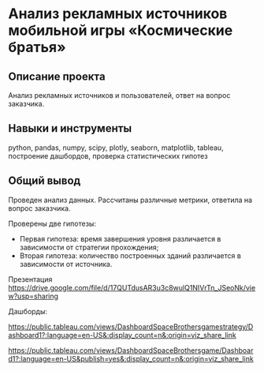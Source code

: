 # Анализ рекламных источников мобильной игры «Космические братья»

## Описание проекта

Анализ рекламных источников и пользователей, ответ на вопрос заказчика.

## Навыки и инструменты

python, pandas, numpy, scipy, plotly, seaborn, matplotlib, tableau, построение дашбордов, проверка статистических гипотез

## Общий вывод

Проведен анализ данных. Рассчитаны различные метрики, ответила на вопрос заказчика. 

Проверены две гипотезы:

- Первая гипотеза: время завершения уровня различается в зависимости от стратегии прохождения;
- Вторая гипотеза: количество построенных зданий различается в зависимости от источника.



Презентация https://drive.google.com/file/d/17QUTdusAR3u3c8wulQ1NIVrTn_JSeoNk/view?usp=sharing

Дашборды:

https://public.tableau.com/views/DashboardSpaceBrothersgamestrategy/Dashboard1?:language=en-US&:display_count=n&:origin=viz_share_link

https://public.tableau.com/views/DashboardSpaceBrothersgame/Dashboard1?:language=en-US&publish=yes&:display_count=n&:origin=viz_share_link
